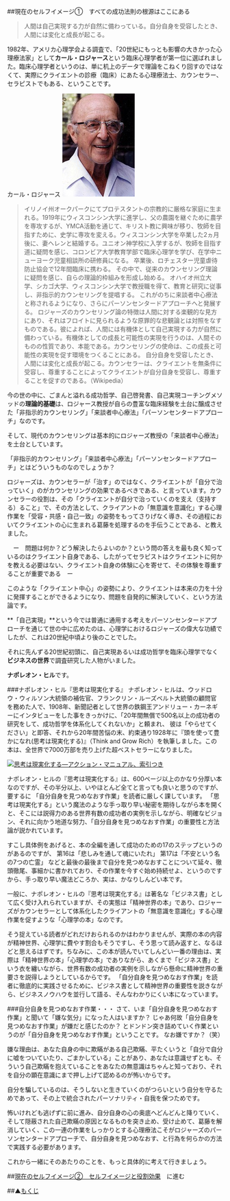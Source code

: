 ##現在のセルフイメージ①　すべての成功法則の根源はここにある

>人間は自己実現する力が自然に備わっている。自分自身を受容したとき、人間には変化と成長が起こる。

1982年、アメリカ心理学会よる調査で、「20世紀にもっとも影響の大きかった心理療法家」として**カール・ロジャース**という臨床心理学者が第一位に選ばれました。臨床心理学者というのは、単に机上のデータで理論をこねくり回すのではなくて、実際にクライエントの診療（臨床）にあたる心理療法士、カウンセラー、セラピストでもある、ということです。

カール・ロジャース
![](./carl-rogers.jpg)

>イリノイ州オークパークにてプロテスタントの宗教的に厳格な家庭に生まれる。1919年にウィスコンシン大学に進学し、父の農園を継ぐために農学を専攻するが、YMCA活動を通じて、キリスト教に興味が移り、牧師を目指すために、史学に専攻を変える。ウィスコンシン大学を卒業した2ヵ月後に、妻ヘレンと結婚する。ユニオン神学校に入学するが、牧師を目指す道に疑問を感じ、コロンビア大学教育学部で臨床心理学を学び、在学中ニューヨーク児童相談所の研修員になる。
>卒業後、ロチェスター児童虐待防止協会で12年間臨床に携わる。 その中で、従来のカウンセリング理論に疑問を感じ、自らの理論的枠組みを形成し始める。 オハイオ州立大学、シカゴ大学、ウィスコンシン大学で教授職を得て、教育と研究に従事し、非指示的カウンセリングを提唱する。 これがのちに来談者中心療法と称されるようになり、さらにパーソンセンタードアプローチへと発展する。
>ロジャーズのカウンセリング論の特徴は人間に対する楽観的な見方にあり、それはフロイトに見られるような原罪的な悲観論とは対照をなすものである。彼によれば、人間には有機体として自己実現する力が自然に備わっている。有機体としての成長と可能性の実現を行うのは、人間そのものの性質であり、本能である。カウンセリングの使命は、この成長と可能性の実現を促す環境をつくることにある。
自分自身を受容したとき、人間には変化と成長が起こる。カウンセラーは、クライエントを無条件に受容し、尊重することによってクライエントが自分自身を受容し、尊重することを促すのである。（Wikipedia）

今の世の中に、ごまんと溢れる成功哲学、自己啓発書、自己実現コーチングメソッドの**理論的基礎**は、ロジャース教授が自らの豊富な臨床経験を土台に醸成させた「非指示的カウンセリング」「来談者中心療法」「パーソンセンタードアプローチ」なのです。

そして、現代のカウンセリングは基本的にロジャーズ教授の「来談者中心療法」を土台としています。

「非指示的カウンセリング」「来談者中心療法」「パーソンセンタードアプローチ」とはどういうものなのでしょうか？

ロジャーズは、カウンセラーが「治す」のではなく、クライエントが「自分で治っていく」のがカウンセリングの効果であるべきである、と言っています。カウンセラーの役割は、その「クライエントが自分で治っていくのを支え（支持する）ること」で、その方法として、クライアントの「無意識を意識化」する心理作業を「受容・共感・自己一致」の姿勢をもってさりげなく導き、その過程においてクライエントの心に生まれる葛藤を処理するのを手伝うことである、と教えました。

　ー　問題は何か？どう解決したらよいのか？という問の答えを最も良く知っているのはクライエント自身である、したがってセラピストはクライエントに何かを教える必要はない、クライエント自身の体験に心を寄せて、その体験を尊重することが重要である　ー　

このような「クライエント中心」の姿勢により、クライエントは本来の力を十分に発揮することができるようになり、問題を自発的に解決していく、という方法論です。

**「自己実現」**という今では普通に通用する考えをパーソンセンタードアプローチを通じて世の中に広めたのは、心理学におけるロジャーズの偉大な功績でしたが、これは20世紀中頃より後のことでした。

それに先んずる20世紀初頭に、自己実現あるいは成功哲学を臨床心理学でなく**ビジネスの世界**で調査研究した人物がいました。

**ナポレオン・ヒル**です。

###ナポレオン・ヒル『思考は現実化する』
ナポレオン・ヒルは、ウッドロウ・ウィルソン大統領の補佐官、フランクリン・ルーズベルト大統領の顧問官を­務めた人で、1908年、新聞記者として世界の鉄鋼王アンドリュー・カーネギーにインタビューをし­た事をきっかけに、「20年間無償で500名以上の成功者の研究をして、成功哲学を体­系化してくれないか」と頼まれ、 彼は「やらせてください」と即答、それから20年間苦悩の末、約束通り1928年に『­頭を使って豊かになれ(思考は現実化する)』（Think and Grow Rich）を執筆しました。この本は、全世界で7000万部を売り上げた超ベストセラーになりました。

<a onclick="return mugicPopWin(this,event);" oncontextmenu="mugicRightClick(this);" href="http://www.amazon.co.jp/gp/product/4877710515/ref=as_li_ss_il?ie=UTF8&amp;camp=247&amp;creative=7399&amp;creativeASIN=4877710515&amp;linkCode=as2&amp;tag=tedlearner-22"><img border="0"   height="100px" src="http://ws.assoc-amazon.jp/widgets/q?_encoding=UTF8&amp;ASIN=4877710515&amp;Format=_SL160_&amp;ID=AsinImage&amp;MarketPlace=JP&amp;ServiceVersion=20070822&amp;WS=1&amp;tag=tedlearner-22">思考は現実化する―アクション・マニュアル、索引つき</a></p>

ナポレオン・ヒルの『思考は現実化する』は、600ページ以上のかなり分厚い本なのですが、その半分以上、いやほとんど全てと言っても良いと思うのですが、要するに
「自分自身を見つめなおす作業」を読者に厳しく課しています。
「思考は現実化する」という魔法のような手っ取り早い秘密を期待しながら本を開くと、そこには説得力のある世界有数の成功者の実例を示しながら、明確なビジョン、それに向かう地道な努力、「自分自身を見つめなおす作業」の重要性と方法論が説かれています。

すこし具体例をあげると、本の全編を通して成功のための17のステップというのがあるのですが、
第16は「悲しみを通して魂にいたれ」
第17は「不安という名の7つの亡霊」
などと最後の最後まで自分を見つめなおすことについて延々、徹頭徹尾、事細かに書かれており、その作業を今すぐ始め持続せよ、というのですから、手っ取り早い魔法どころか、実は、かなりしんどい本です。

一般に、ナポレオン・ヒルの『思考は現実化する』は著名な「ビジネス書」として広く受け入れられていますが、その実態は「精神世界の本」であり、ロジャーズがカウンセラーとして体系化したクライアントの「無意識を意識化」する心理作業を促すような「心理学の本」なのです。

そう捉えている読者がどれだけおられるのかはわかりませんが、実際の本の内容が精神世界、心理学に費やす割合もそうですし、そう思って読み返すと、なるほどと思えるはずです。ちなみに、この本が読んでいてしんどい一番の理由は、実際は「精神世界の本」「心理学の本」でありながら、あくまで「ビジネス書」という衣を纏いながら、世界有数の成功者の実例を示しながら懸命に精神世界の重要さを説得しようとしているからです。
「自分自身を見つめなおす作業」を読者に徹底的に実践させるために、ビジネス書として精神世界の重要性を説きながら、ビジネスノウハウを並行して語る、そんなわかりにくい本になっています。

###自分自身を見つめなおす作業・・・
さて、いま「自分自身を見つめなおす作業」と聞いて「嫌な気分」になった人はいますか？
じゃあ何故「自分自身を見つめなおす作業」が嫌だと感じたのか？
とドンドン突き詰めていく作業というのが「自分自身を見つめなおす作業」ということです。
なお嫌ですか？（笑）

嫌な理由は、あなた自身の中に欺瞞がある自己欺瞞、平たくいうと「自分で自分に嘘をついていたり、ごまかしている」ことがあり、あなたは意識せずとも、そういう自己欺瞞を抱えていることをあなたの無意識はちゃんと知っており、それを自分の顕在意識にまで押し上げて認めるのが怖いからです。

自分を騙しているのは、そうしないと生きていくのがつらいという自分を守るためであって、その上で統合されたパーソナリティ・自我を保つためです。

怖いけれども逃げずに前に進み、自分自身の心の奥底へどんどんと降りていく、
そして隠蔽された自己欺瞞の原因となるものを突き止め、受け止めて、葛藤を解消していく、この一連の作業をしっかりとする心理療法こそがロジャーズのパーソンセンタードアプローチで、自分自身を見つめなおす、と行為を何らかの方法で実践する必要があります。

これから一緒にそのあたりのことを、もっと具体的に考えて行きましょう。

##[現在のセルフイメージ②　セルフイメージと役割効果](/contents/entry3/entry.html)　に進む

##▲[もくじ](/contents/a_index/entry.html)